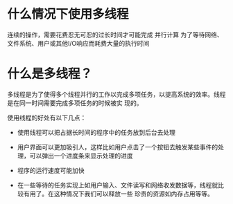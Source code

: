 # 什么情况下使用多线程
连续的操作，需要花费忍无可忍的过长时间才可能完成
并行计算
为了等待网络、文件系统、用户或其他I/O响应而耗费大量的执行时间

# 什么是多线程？

多线程是为了使得多个线程并行的工作以完成多项任务，以提高系统的效率。线程是在同一时间需要完成多项任务的时候被实
现的。

使用线程的好处有以下几点：

* 使用线程可以把占据长时间的程序中的任务放到后台去处理

* 用户界面可以更加吸引人，这样比如用户点击了一个按钮去触发某些事件的处理，可以弹出一个进度条来显示处理的进度

* 程序的运行速度可能加快

* 在一些等待的任务实现上如用户输入、文件读写和网络收发数据等，线程就比较有用了。在这种情况下我们可以释放一些
珍贵的资源如内存占用等等。
